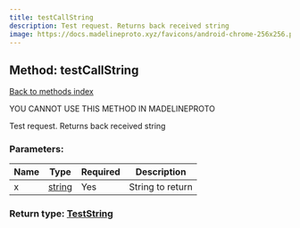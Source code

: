 ```yaml
---
title: testCallString
description: Test request. Returns back received string
image: https://docs.madelineproto.xyz/favicons/android-chrome-256x256.png
---
```

## Method: testCallString  
[Back to methods index](index.md)


YOU CANNOT USE THIS METHOD IN MADELINEPROTO


Test request. Returns back received string

### Parameters:

| Name     |    Type       | Required | Description |
|----------|---------------|----------|-------------|
|x|[string](../types/string.md) | Yes|String to return|


### Return type: [TestString](../types/TestString.md)

